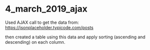 # 4_march_2019_ajax

Used AJAX call to get the data from: https://jsonplaceholder.typicode.com/posts

then created a table using this data and apply sorting (ascending and descending) on each column.
